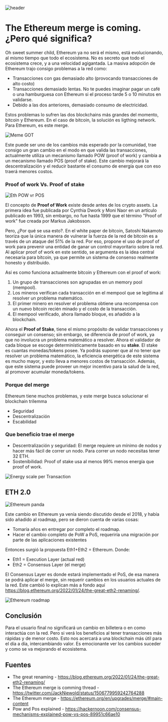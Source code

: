 <!--
.. title: Ethereum merge is coming. ¿Pero que significa?
.. slug: ethereum-merge-is-coming-pero-que-significa
.. date: 2022-03-22
.. author: Alan Hurtarte
.. tags: crypto,ethereum,merge,web3
.. category: open science, web3, ethereum
.. link:
.. description:
.. type: text
-->
<!-- # The Ethereum merge is coming. ¿Pero qué significa? -->

![header](../../../../images/blog/ethereum-merge/header.jpeg) 

# The Ethereum merge is coming. ¿Pero qué significa?

  


Oh sweet summer child, Ethereum ya no será el mismo, está evolucionando, al mismo tiempo que todo el ecosistema. No es secreto que todo el ecosistema crece, y a una velocidad agigantada. La masiva adopción de Ethereum trajo consigo problemas a la red como:
* Transacciones con gas demasiado alto (provocando transacciones de alto costo)
* Transacciones demasiado lentas. No te puedes imaginar pagar un café o una hamburguesa con Ethereum si el proceso tarde 5 o 10 minutos en validarse.
* Debido a las dos anteriores, demasiado consumo de electricidad.

<!-- TEASER_END -->

Estos problemas lo sufren las dos blockchains más grandes del momento, bitcoin y Ethereum. En el caso de bitcoin, la solución es ligthing network. Para Ethereum, es este merge.


![Meme GOT](../../../../images/blog/ethereum-merge/meme-summer.jpeg)

Este puede ser uno de los cambios más esperado por la comunidad, trae consigo un gran cambio en el modo en que valida las transacciones, actualmente utiliza un mecanismo llamado POW (proof of work) y cambia a un mecanismo llamado POS (proof of stake). Este cambio mejorará la descentralización y el reducir bastante el consumo de energía que con eso traerá menores costos.

### Proof of work Vs. Proof of stake
![Eth POW vr POS](../../../../images/blog/ethereum-merge/eth-pow-pos.png)

El concepto de **Proof of Work** existe desde antes de los crypto assets. La primera idea fue publicada por Cynthia Dwork y Moni Naor en un artículo publicado en 1993, sin embargo, no fue hasta 1999 que el término "Proof of work" fue creada por Markus Jakobsson.

Pero, ¿Por qué se usa esto?. En el white paper de bitcoin, Satoshi Nakamoto teoriza que la única manera de vulnerar la fuerza de la red de bitcoin es a través de un ataque del 51% de la red. Por eso, propone el uso de proof of work para prevenir una entidad de ganar un control mayoritario sobre la red. Al aplicar proof of work en este sentido, se argumenta es la idea central necesaria para bitcoin, ya que permite un sistema de consenso realmente honesto y distribuido.

Así es como funciona actualmente bitcoin y Ethereum con el proof of work:
1. Un grupo de transacciones son agrupadas en un memory pool (mempool).
2. Los mineros verifican cada transacción en el mempool que se legitima al resolver un problema matemático.
3. El primer minero en resolver el problema obtiene una recompensa con un nuevo bitcoin recién minado y el costo de la transacción.
4. El mempool verificado, ahora llamado bloque, es añadido a la blockchain.

Ahora el **Proof of Stake**, tiene el mismo propósito de validar transacciones y conseguir un consenso; sin embargo, se diferencia de proof of work, ya que no involucra un problema matemático a resolver. Ahora el validador de cada bloque se escoge determinísticamente basado en su **stake**. El stake es cuantas monedas/tokens posee. Ya podrás suponer que al no tener que resolver un problema matemático, la eficiencia energética de este sistema es mucho mayor, y esto lleva a menores costos de transacción. Además, que este sistema puede proveer un mejor incentivo para la salud de la red, al promover acumular moneda/tokens.

### Porque del merge
Ethereum tiene muchos problemas, y este merge busca solucionar el blockchain trilemma
* Seguridad
* Descentralización
* Escabilidad

### Que beneficio trae el merge
* Descentralización y seguridad: El merge requiere un mínimo de nodos y hacer más fácil de correr un nodo. Para correr un nodo necesitas tener 32 ETH.
* Sostenibilidad: Proof of stake usa al menos 99% menos energía que proof of work.


![Energy scale per Transaction](../../../../images/blog/ethereum-merge/energy.png)



## ETH 2.0
![Ethereum panda](../../../../images/blog/ethereum-merge/ethereum_panda.png)

Este cambio en Ethereum ya venía siendo discutido desde el 2018, y había sido añadido al roadmap, pero se dieron cuenta de varias cosas:
* Tomaría años en entregar por completo el roadmap.
* Hacer el cambio completo de PoW a PoS, requeriría una migración por parte de las aplicaciones existentes

Entonces surgió la propuesta Eth1+Eth2 = Ethereum. Donde:
* Eth1 = Execution Layer (actual red)
* Eth2 = Consensus Layer (el merge)

El Consensus Layer es donde estará implementado el PoS, de esa manera se podrá aplicar el merge, sin requerir cambios en los usuarios actuales de la red. Este cambió lo explican más a fondo aquí https://blog.ethereum.org/2022/01/24/the-great-eth2-renaming/.

![Ethereum roadmap](../../../../images/blog/ethereum-merge/upgrade_path.png)
## Conclusión
Para el usuario final no significará un cambio en billetera o en como interactúa con la red. Pero si verá los beneficios al tener transacciones más rápidas y de menor costo. Esto nos acercará a una blockchain más útil para el día a día, intercambiando valor. 
Es emocionante ver los cambios suceder y como se va mejorando el ecosistema. 

## Fuentes
* The great renaming - https://blog.ethereum.org/2022/01/24/the-great-eth2-renaming/
* The Ethereum merge is comming thread - https://twitter.com/JackNiewold/status/1506779959242764288
* The Ethereum merge - https://ethereum.org/en/upgrades/merge/#main-content
* Pow and Pos explained - https://hackernoon.com/consensus-mechanisms-explained-pow-vs-pos-89951c66ae10
